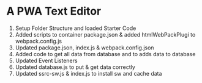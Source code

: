 # A PWA Text Editor

1. Setup Folder Structure and loaded Starter Code
2. Added scripts to container package.json & added htmlWebPackPlugi to webpack.config.js
3. Updated package.json, index.js & webpack.config.json 
4. Added code to get all data from database and to adds data to database
5. Updated Event Listeners
6. Updated database.js to put & get data correctly
7. Updated ssrc-sw.js & index.js to install sw and cache data 